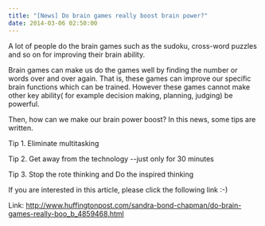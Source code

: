 ```yaml
---
title: "[News] Do brain games really boost brain power?"
date: 2014-03-06 02:50:00
---
```


A lot of people do the brain games such as the sudoku, cross-word puzzles and so on for improving their brain ability.

Brain games can make us do the games well by finding the number or words over and over again. That is, these games can improve our specific brain functions which can be trained. However these games cannot make other key ability( for example decision making, planning, judging) be powerful.

Then, how can we make our brain power boost? In this news, some tips are written.

Tip 1. Eliminate multitasking

Tip 2. Get away from the technology --just only for 30 minutes

Tip 3. Stop the rote thinking and Do the inspired thinking

If you are interested in this article, please click the following link :-)

Link: <http://www.huffingtonpost.com/sandra-bond-chapman/do-brain-games-really-boo_b_4859468.html>

